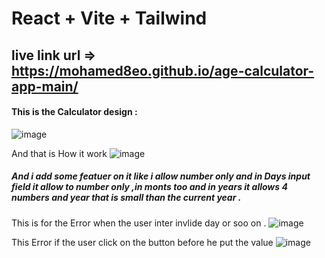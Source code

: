 # React + Vite + Tailwind 

## live link url => https://mohamed8eo.github.io/age-calculator-app-main/


#### This is the Calculator design : 
![image](https://github.com/user-attachments/assets/fc2ce2a2-afe1-4ba9-9d2d-ef0686f3ba08)

And that is How it work 
![image](https://github.com/user-attachments/assets/7efa2923-0e98-48e9-bd52-b7f61643bee4)

##### And i add some featuer on it like i allow number only and in Days input field it allow to number only ,in monts too and in years it allows 4 numbers and year that is small than the current year . 

This is  for the  Error when the user inter invlide day or soo on .
![image](https://github.com/user-attachments/assets/a8855b0d-3ef9-4c50-846f-33152851adff)


This Error if the user click on the button before he put the value 
![image](https://github.com/user-attachments/assets/2af75601-baa5-4458-9e18-7a10b218a44b)



